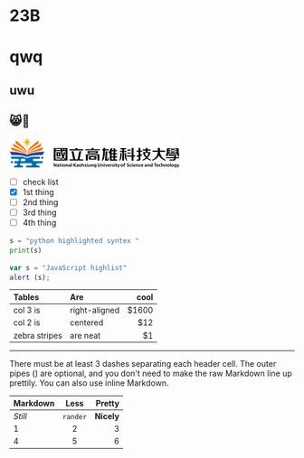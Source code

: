 # 23B
# qwq
## uwu
😸🔄
----
![NKUST](logo.png "高科大")

- [ ] check list
- [X] 1st thing
- [ ] 2nd thing
- [ ] 3rd thing
- [ ] 4th thing

```python
s = "python highlighted syntex "
print(s)
```

```js
var s = "JavaScript highlist"
alert (s);
```
|     Tables    |      Are      |  cool  |
| :---------- | :----------- | ------: |
| col 3 is      | right-aligned	|  $1600 |
| col 2 is      |    centered   |    $12 |
| zebra stripes |    are neat   |     $1 |

---
<p>There must be at least 3 dashes separating each header cell.
The outer pipes () are optional, and you don't need to make the
raw Markdown line up prettily. You can also use inline Markdown.</p>

| Markdown |   Less   |     Pretty |
|:--------|:--------:| ----------:|
| *Still*  | `rander` | **Nicely** |
|    1     |    2     |      3 |
|    4     |    5     |      6 |
